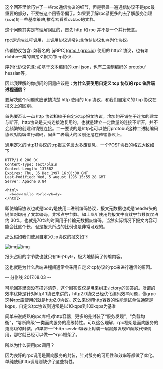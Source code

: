 这个回答里恰巧讲了一些rpc通信协议的细节，但是强调一遍通信协议不是rpc最重要的部分，不要被这个回答带偏了。如果要了解rpc请更多的去了解服务治理(soa)的一些基本策略,推荐去看看dubbo的文档。

这个问题其实是有理解误区的，首先 http 和 rpc 并不是一个并行概念。

rpc是远端过程调用，其调用协议通常包含传输协议和序列化协议。

传输协议包含: 如著名的 [gRPC]([grpc / grpc.io](https://link.zhihu.com/?target=http%3A//www.grpc.io/)) 使用的 http2 协议，也有如dubbo一类的自定义报文的tcp协议。

序列化协议包含: 如基于文本编码的 xml json，也有二进制编码的 protobuf hessian等。

因此我理解的你想问的问题应该是：**为什么要使用自定义 tcp 协议的 rpc 做后端进程通信？**

要解决这个问题就应该搞清楚 http 使用的 tcp 协议，和我们自定义的 tcp 协议在报文上的区别。

首先要否认一点 http 协议相较于自定义tcp报文协议，增加的开销在于连接的建立与断开。http协议是支持连接池复用的，也就是建立一定数量的连接不断开，并不会频繁的创建和销毁连接。二一要说的是http也可以使用protobuf这种二进制编码协议对内容进行编码，因此二者最大的区别还是在传输协议上。

通用定义的http1.1协议的tcp报文包含太多废信息，一个POST协议的格式大致如下

```text
HTTP/1.0 200 OK 
Content-Type: text/plain
Content-Length: 137582
Expires: Thu, 05 Dec 1997 16:00:00 GMT
Last-Modified: Wed, 5 August 1996 15:55:28 GMT
Server: Apache 0.84

<html>
  <body>Hello World</body>
</html>
```

即使编码协议也就是body是使用二进制编码协议，报文元数据也就是header头的键值对却用了文本编码，非常占字节数。如上图所使用的报文中有效字节数仅仅占约 30%，也就是70%的时间用于传输元数据废编码。当然实际情况下报文内容可能会比这个长，但是报头所占的比例也是非常可观的。

那么假如我们使用自定义tcp协议的报文如下

![img](https://pic4.zhimg.com/50/v2-89c905b0806577471aa7789a25ac0d44_hd.jpg?source=1940ef5c)![img](https://pic4.zhimg.com/80/v2-89c905b0806577471aa7789a25ac0d44_1440w.jpg?source=1940ef5c)

报头占用的字节数也就只有16个byte，极大地精简了传输内容。

这也就是为什么后端进程间通常会采用自定义tcp协议的rpc来进行通信的原因。

-- 分割线 2017.08.03 --

可能回答里面没有描述清楚，这个回答仅仅是用来纠正victory的回答的。所谓的效率优势是针对http1.1协议来讲的，http2.0协议已经优化编码效率问题，像grpc这种rpc库使用的就是http2.0协议。这么来说吧http容器的性能测试单位通常是kqps，自定义tpc协议则通常是以10kqps到100kqps为基准

简单来说成熟的rpc库相对http容器，更多的是封装了“服务发现”，"负载均衡"，“熔断降级”一类面向服务的高级特性。可以这么理解，rpc框架是面向服务的更高级的封装。如果把一个http servlet容器上封装一层服务发现和函数代理调用，那它就已经可以做一个rpc框架了。

所以为什么要用rpc调用？

因为良好的rpc调用是面向服务的封装，针对服务的可用性和效率等都做了优化。单纯使用http调用则缺少了这些特性。